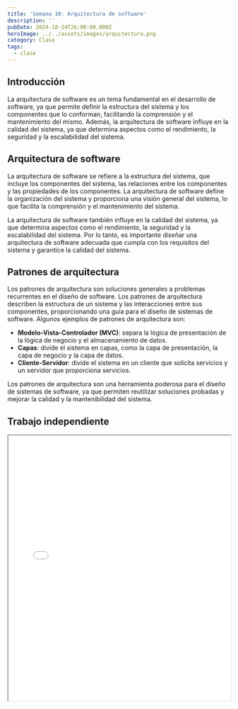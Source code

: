 ```yaml
---
title: 'Semana 10: Arquitectura de software'
description: ''
pubDate: 2024-10-24T26:00:00.000Z
heroImage: ../../assets/images/arquitectura.png
category: Clase
tags:
  - clase
---
```


## Introducción

La arquitectura de software es un tema fundamental en el desarrollo de software, ya que permite definir la estructura del sistema y los componentes que lo conforman, facilitando la comprensión y el mantenimiento del mismo. Además, la arquitectura de software influye en la calidad del sistema, ya que determina aspectos como el rendimiento, la seguridad y la escalabilidad del sistema.

## Arquitectura de software

La arquitectura de software se refiere a la estructura del sistema, que incluye los componentes del sistema, las relaciones entre los componentes y las propiedades de los componentes. La arquitectura de software define la organización del sistema y proporciona una visión general del sistema, lo que facilita la comprensión y el mantenimiento del sistema.

La arquitectura de software también influye en la calidad del sistema, ya que determina aspectos como el rendimiento, la seguridad y la escalabilidad del sistema. Por lo tanto, es importante diseñar una arquitectura de software adecuada que cumpla con los requisitos del sistema y garantice la calidad del sistema.

## Patrones de arquitectura

Los patrones de arquitectura son soluciones generales a problemas recurrentes en el diseño de software. Los patrones de arquitectura describen la estructura de un sistema y las interacciones entre sus componentes, proporcionando una guía para el diseño de sistemas de software. Algunos ejemplos de patrones de arquitectura son:

- **Modelo-Vista-Controlador (MVC)**: separa la lógica de presentación de la lógica de negocio y el almacenamiento de datos.
- **Capas**: divide el sistema en capas, como la capa de presentación, la capa de negocio y la capa de datos.
- **Cliente-Servidor**: divide el sistema en un cliente que solicita servicios y un servidor que proporciona servicios.

Los patrones de arquitectura son una herramienta poderosa para el diseño de sistemas de software, ya que permiten reutilizar soluciones probadas y mejorar la calidad y la mantenibilidad del sistema.

## Trabajo independiente

<iframe src="/docs/Arquitectura del Sistema.pdf" width="100%" height="600px" loading="lazy"></iframe>
